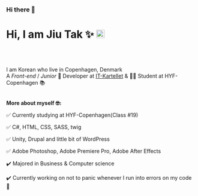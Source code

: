 ### Hi there 👋

<!--
**JiuTak/JiuTak** is a ✨ _special_ ✨ repository because its `README.md` (this file) appears on your GitHub profile.

Here are some ideas to get you started:

- 🔭 I’m currently working on ...
- 🌱 I’m currently learning ...
- 👯 I’m looking to collaborate on ...
- 🤔 I’m looking for help with ...
- 💬 Ask me about ...
- 📫 How to reach me: ...
- 😄 Pronouns: ...
- ⚡ Fun fact: ...
-->

# Hi, I am Jiu Tak :sparkles: <a href="https://www.linkedin.com/in/jiu-tak-a0350912a/"><img width="22px" src="https://raw.githubusercontent.com/peterthehan/peterthehan/master/assets/linkedin.svg" />
</a>
<br/><br/>

I am Korean who live in Copenhagen, Denmark<br/>
A _Front-end_ / _Junior_ :seedling:  Developer at <a href="https://itkartellet.dk/">IT-Kartellet</a> & :woman_student: Student at HYF-Copenhagen :books: <br/>
<br/>


**More about myself :nerd_face::**<br/>

:white_check_mark: Currently studying at HYF-Copenhagen(Class #19) <br/>

:white_check_mark: C#, HTML, CSS, SASS, twig <br/>

:white_check_mark: Unity, Drupal and little bit of WordPress <br/>

:white_check_mark: Adobe Photoshop, Adobe Premiere Pro,  Adobe After Effects <br/>

:heavy_check_mark: Majored in Business & Computer science <br/>

:heavy_check_mark: Currently working on not to panic whenever I run into errors on my code :deciduous_tree: <br/>
